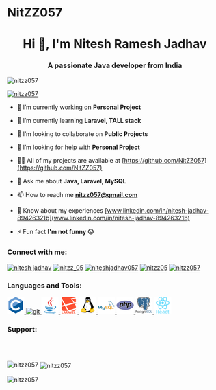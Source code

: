# NitZZ057
<h1 align="center">Hi 👋, I'm Nitesh Ramesh Jadhav</h1>
<h3 align="center">A passionate Java developer from India</h3>

<p align="left"> <img src="https://komarev.com/ghpvc/?username=nitzz057&label=Profile%20views&color=0e75b6&style=flat" alt="nitzz057" /> </p>

<p align="left"> <a href="https://github.com/ryo-ma/github-profile-trophy"><img src="https://github-profile-trophy.vercel.app/?username=nitzz057" alt="nitzz057" /></a> </p>

- 🔭 I’m currently working on **Personal Project**

- 🌱 I’m currently learning **Laravel, TALL stack**

- 👯 I’m looking to collaborate on **Public Projects**

- 🤝 I’m looking for help with **Personal Project**

- 👨‍💻 All of my projects are available at [https://github.com/NitZZ057](https://github.com/NitZZ057)

- 💬 Ask me about **Java, Laravel, MySQL**

- 📫 How to reach me **nitzz057@gmail.com**

- 📄 Know about my experiences [www.linkedin.com/in/nitesh-jadhav-89426321b](www.linkedin.com/in/nitesh-jadhav-89426321b)

- ⚡ Fun fact **I'm not funny 😒**

<h3 align="left">Connect with me:</h3>
<p align="left">
<a href="https://linkedin.com/in/nitesh jadhav" target="blank"><img align="center" src="https://raw.githubusercontent.com/rahuldkjain/github-profile-readme-generator/master/src/images/icons/Social/linked-in-alt.svg" alt="nitesh jadhav" height="30" width="40" /></a>
<a href="https://www.codechef.com/users/nitzz_05" target="blank"><img align="center" src="https://cdn.jsdelivr.net/npm/simple-icons@3.1.0/icons/codechef.svg" alt="nitzz_05" height="30" width="40" /></a>
<a href="https://www.hackerrank.com/niteshjadhav057" target="blank"><img align="center" src="https://raw.githubusercontent.com/rahuldkjain/github-profile-readme-generator/master/src/images/icons/Social/hackerrank.svg" alt="niteshjadhav057" height="30" width="40" /></a>
<a href="https://www.leetcode.com/nitzz05" target="blank"><img align="center" src="https://raw.githubusercontent.com/rahuldkjain/github-profile-readme-generator/master/src/images/icons/Social/leet-code.svg" alt="nitzz05" height="30" width="40" /></a>
<a href="https://auth.geeksforgeeks.org/user/nitzz057" target="blank"><img align="center" src="https://raw.githubusercontent.com/rahuldkjain/github-profile-readme-generator/master/src/images/icons/Social/geeks-for-geeks.svg" alt="nitzz057" height="30" width="40" /></a>
</p>

<h3 align="left">Languages and Tools:</h3>
<p align="left"> <a href="https://www.cprogramming.com/" target="_blank" rel="noreferrer"> <img src="https://raw.githubusercontent.com/devicons/devicon/master/icons/c/c-original.svg" alt="c" width="40" height="40"/> </a> <a href="https://git-scm.com/" target="_blank" rel="noreferrer"> <img src="https://www.vectorlogo.zone/logos/git-scm/git-scm-icon.svg" alt="git" width="40" height="40"/> </a> <a href="https://www.java.com" target="_blank" rel="noreferrer"> <img src="https://raw.githubusercontent.com/devicons/devicon/master/icons/java/java-original.svg" alt="java" width="40" height="40"/> </a> <a href="https://laravel.com/" target="_blank" rel="noreferrer"> <img src="https://raw.githubusercontent.com/devicons/devicon/master/icons/laravel/laravel-plain-wordmark.svg" alt="laravel" width="40" height="40"/> </a> <a href="https://www.linux.org/" target="_blank" rel="noreferrer"> <img src="https://raw.githubusercontent.com/devicons/devicon/master/icons/linux/linux-original.svg" alt="linux" width="40" height="40"/> </a> <a href="https://www.mysql.com/" target="_blank" rel="noreferrer"> <img src="https://raw.githubusercontent.com/devicons/devicon/master/icons/mysql/mysql-original-wordmark.svg" alt="mysql" width="40" height="40"/> </a> <a href="https://www.php.net" target="_blank" rel="noreferrer"> <img src="https://raw.githubusercontent.com/devicons/devicon/master/icons/php/php-original.svg" alt="php" width="40" height="40"/> </a> <a href="https://www.postgresql.org" target="_blank" rel="noreferrer"> <img src="https://raw.githubusercontent.com/devicons/devicon/master/icons/postgresql/postgresql-original-wordmark.svg" alt="postgresql" width="40" height="40"/> </a> <a href="https://reactjs.org/" target="_blank" rel="noreferrer"> <img src="https://raw.githubusercontent.com/devicons/devicon/master/icons/react/react-original-wordmark.svg" alt="react" width="40" height="40"/> </a> </p>

<h3 align="left">Support:</h3>
<br><br>

<p><img align="left" src="https://github-readme-stats.vercel.app/api/top-langs?username=nitzz057&show_icons=true&locale=en&layout=compact" alt="nitzz057" /></p>

<p>&nbsp;<img align="center" src="https://github-readme-stats.vercel.app/api?username=nitzz057&show_icons=true&locale=en" alt="nitzz057" /></p>

<p><img align="center" src="https://github-readme-streak-stats.herokuapp.com/?user=nitzz057&" alt="nitzz057" /></p>
